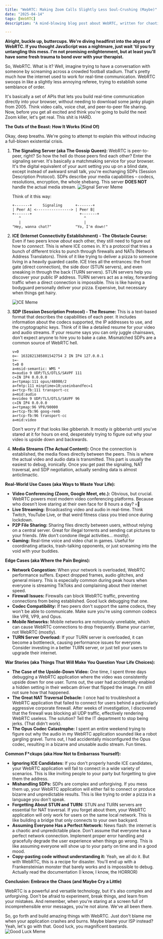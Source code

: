 ```yaml
---
title: "WebRTC: Making Zoom Calls Slightly Less Soul-Crushing (Maybe)"
date: "2025-04-14"
tags: [WebRTC]
description: "A mind-blowing blog post about WebRTC, written for chaotic Gen Z engineers who secretly hate meetings but love chaos."

---
```


**Alright, buckle up, buttercups. We're diving headfirst into the abyss of WebRTC. If you thought JavaScript was a nightmare, just wait 'til you try untangling this mess. I'm not promising enlightenment, but at least you'll have some fresh trauma to bond over with your therapist.**

So, WebRTC. What is it? Well, imagine trying to have a conversation with someone by screaming across a crowded football stadium. That's pretty much how the internet used to work for real-time communication. WebRTC swoops in like a slightly less annoying referee, trying to establish some semblance of order.

It's basically a set of APIs that lets you build real-time communication directly into your browser, without needing to download some janky plugin from 2005. Think video calls, voice chat, and peer-to-peer file sharing. Now, before you get all excited and think you're going to build the next Zoom killer, let's get real. This shit is HARD.

**The Guts of the Beast: How It Works (Kind Of)**

Okay, deep breaths. We're going to attempt to explain this without inducing a full-blown existential crisis.

1.  **The Signaling Server (aka The Gossip Queen):** WebRTC is peer-to-peer, right? So how the hell do those peers find each other? Enter the signaling server. It's basically a matchmaking service for your browser. It's the digital equivalent of your aunt setting you up on a blind date, except instead of awkward small talk, you're exchanging SDPs (Session Description Protocol). SDPs describe your media capabilities – codecs, resolutions, encryption, the whole shebang. This server **DOES NOT** handle the actual media stream.
    ![Signal Server Meme](https://i.imgflip.com/3n0j9h.jpg)

    Think of it this way:

    ```ascii
    +-------+     Signaling      +-------+
    | Peer A| <----------------> | Peer B|
    +-------+                      +-------+
       ^                             ^
       |                             |
    "Hey, wanna chat?"           "Yo, I'm down!"
    ```

2.  **ICE (Internet Connectivity Establishment) - The Obstacle Course:** Even if two peers know *about* each other, they still need to figure out how to *connect*. This is where ICE comes in. It's a protocol that tries a bunch of different tricks to punch through firewalls and NATs (Network Address Translators). Think of it like trying to deliver a pizza to someone living in a heavily guarded castle. ICE tries all the entrances: the front gate (direct connection), the side door (STUN servers), and even sneaking in through the back (TURN servers). STUN servers help you discover your public IP address. TURN servers act as a relay, forwarding traffic when a direct connection is impossible. This is like having a bodyguard personally deliver your pizza. Expensive, but necessary when things get hairy.

    ![ICE Meme](https://i.kym-cdn.com/photos/images/newsfeed/001/851/479/6af.jpg)

3.  **SDP (Session Description Protocol) - The Resume:** This is a text-based format that describes the capabilities of each peer. It includes information about the codecs supported, the IP addresses to use, and the cryptographic keys. Think of it like a detailed resume for your video and audio streams. If your resume says you can only juggle chainsaws, don't expect anyone to hire you to bake a cake. Mismatched SDPs are a common source of WebRTC hell.

    ```sdp
    v=0
    o=- 1632821385801542754 2 IN IP4 127.0.0.1
    s=-
    t=0 0
    a=msid-semantic: WMS *
    m=audio 9 UDP/TLS/DTLS/SAVPF 111
    c=IN IP4 0.0.0.0
    a=rtpmap:111 opus/48000/2
    a=fmtp:111 minptime=10;useinbandfec=1
    a=rtcp-fb:111 transport-cc
    a=mid:audio
    m=video 9 UDP/TLS/DTLS/SAVPF 96
    c=IN IP4 0.0.0.0
    a=rtpmap:96 VP8/90000
    a=rtcp-fb:96 goog-remb
    a=rtcp-fb:96 transport-cc
    a=mid:video
    ```

    Don't worry if that looks like gibberish. It mostly *is* gibberish until you've stared at it for hours on end, desperately trying to figure out why your video is upside down and backwards.

4. **Media Streams (The Actual Content):** Once the connection is established, the media flows directly between the peers. This is where the actual video and audio data is transmitted. This part is usually the easiest to debug, ironically. Once you get past the signaling, NAT traversal, and SDP negotiation, actually sending data is almost anticlimactic.

**Real-World Use Cases (aka Ways to Waste Your Life):**

*   **Video Conferencing (Zoom, Google Meet, etc.):** Obvious, but crucial. WebRTC powers most modern video conferencing platforms. Because who doesn't love staring at their own face for 8 hours a day? 💀🙏
*   **Live Streaming:** Broadcasting video and audio in real-time. Think Twitch, YouTube Live, or that weird fitness class you tried once during lockdown.
*   **P2P File Sharing:** Sharing files directly between users, without relying on a central server. Great for illegal torrents and sending cat pictures to your friends. (We don't condone illegal activities... mostly).
*   **Gaming:** Real-time voice and video chat in games. Useful for coordinating attacks, trash-talking opponents, or just screaming into the void with your buddies.

**Edge Cases (aka Where the Pain Begins):**

*   **Network Congestion:** When your network is overloaded, WebRTC performance suffers. Expect dropped frames, audio glitches, and general misery. This is especially common during peak hours when everyone is streaming TikToks and complaining about their internet speed.
*   **Firewall Issues:** Firewalls can block WebRTC traffic, preventing connections from being established. Good luck debugging that one.
*   **Codec Compatibility:** If two peers don't support the same codecs, they won't be able to communicate. Make sure you're using common codecs like VP8, VP9, and Opus.
*   **Mobile Networks:** Mobile networks are notoriously unreliable, which can cause WebRTC connections to drop frequently. Blame your carrier, not WebRTC (mostly).
*   **TURN Server Overload:** If your TURN server is overloaded, it can become a bottleneck, causing performance issues for everyone. Consider investing in a better TURN server, or just tell your users to upgrade their internet.

**War Stories (aka Things That Will Make You Question Your Life Choices):**

*   **The Case of the Upside-Down Video:** One time, I spent three days debugging a WebRTC application where the video was consistently upside down for one user. Turns out, the user had accidentally enabled a hidden setting in their webcam driver that flipped the image. I'm still not sure how that happened.
*   **The Great NAT Traversal Debacle:** I once had to troubleshoot a WebRTC application that failed to connect for users behind a particularly aggressive corporate firewall. After weeks of investigation, I discovered that the firewall was blocking all UDP traffic, effectively rendering WebRTC useless. The solution? Tell the IT department to stop being jerks. (That didn't work).
*   **The Opus Codec Catastrophe:** I spent an entire weekend trying to figure out why the audio in my WebRTC application sounded like a robot gargling gravel. Turns out, I had accidentally misconfigured the Opus codec, resulting in a bizarre and unusable audio stream. Fun times.

**Common F\*ckups (aka How Not to Embarrass Yourself):**

*   **Ignoring ICE Candidates:** If you don't properly handle ICE candidates, your WebRTC application will fail to connect in a wide variety of scenarios. This is like inviting people to your party but forgetting to give them the address.
*   **Mishandling SDPs:** SDPs are complex and unforgiving. If you mess them up, your WebRTC application will either fail to connect or produce bizarre and unpredictable results. This is like trying to order a pizza in a language you don't speak.
*   **Forgetting About STUN and TURN:** STUN and TURN servers are essential for NAT traversal. If you forget about them, your WebRTC application will only work for users on the same local network. This is like building a bridge that only connects to your own backyard.
*   **Assuming Everyone Has a Perfect Network:** News flash: the internet is a chaotic and unpredictable place. Don't assume that everyone has a perfect network connection. Implement proper error handling and gracefully degrade the user experience when things go wrong. This is like assuming everyone will show up to your party on time and in a good mood.
*   **Copy-pasting code without understanding it:** Yeah, we all do it. But with WebRTC, this is a recipe for disaster. You'll end up with a Frankensteinian monster that barely works and is impossible to debug. Actually read the documentation (I know, I know, the HORROR)

**Conclusion: Embrace the Chaos (and Maybe Cry a Little)**

WebRTC is a powerful and versatile technology, but it's also complex and unforgiving. Don't be afraid to experiment, break things, and learn from your mistakes. And remember, when you're staring at a screen full of incomprehensible error messages, you're not alone. We've all been there.

So, go forth and build amazing things with WebRTC. Just don't blame me when your application crashes and burns. Maybe blame your ISP instead? Yeah, let's go with that. Good luck, you magnificent bastards.
![Good Luck Meme](https://memegenerator.net/img/instances/73629659.jpg)
